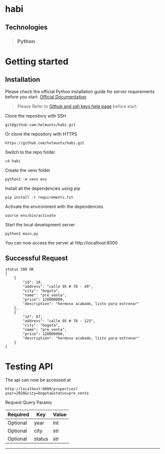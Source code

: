 # habi

## Technologies

> ### Python

# Getting started

## Installation

Please check the official Python installation guide for server requirements before you start. [Official Documentation](https://docs.python.org/3.9/installing/index.html)

> Please Refer to [Github and ssh keys help page](https://docs.github.com/es/authentication/connecting-to-github-with-ssh/adding-a-new-ssh-key-to-your-github-account) before start.

Clone the repository with SSH

    git@github.com:helmuntv/habi.git

Or clone the repository with HTTPS

    https://github.com/helmuntv/habi.git


Switch to the repo folder

    cd habi

Create the venv folder

    python3 -m venv env

Install all the dependencies using pip

    pip install -r requirements.txt

Activate the environment with the dependencies

    source env/bin/activate

Start the local development server

    python3 main.py

You can now access the server at http://localhost:8000


## Successful Request

```
status 200 OK
[
    {
        "id": 10,
        "address": "calle 95 # 78 - 49",
        "city": "bogota",
        "name": "pre_venta",
        "price": 120000000,
        "description": "hermoso acabado, listo para estrenar"
    },
    {
        "id": 67,
        "address": "calle 95 # 78 - 123",
        "city": "bogota",
        "name": "pre_venta",
        "price": 120000000,
        "description": "hermoso acabado, listo para estrenar"
    }
]
```

# Testing API

The api can now be accessed at

    http://localhost:8000/properties?year=2020&city=bogota&status=pre_venta

Request Query Params

| **Required** | **Key**      | **Value**        |
| ------------ | ------------ | ---------------- |
| Optional     | year         |  int             |
| Optional     | city         |  str             |
| Optional     | status       |  str             |


---
